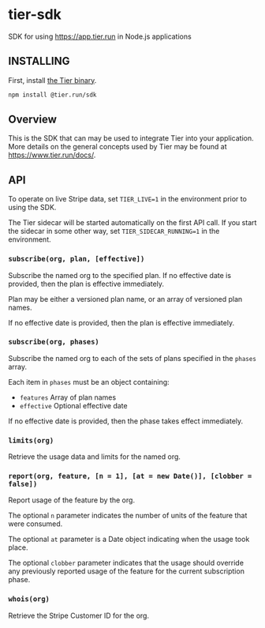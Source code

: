 # tier-sdk

SDK for using https://app.tier.run in Node.js applications

## INSTALLING

First, install [the Tier binary](https://github.com/tierrun/tier).

```bash
npm install @tier.run/sdk
```

## Overview

This is the SDK that can may be used to integrate Tier into your
application. More details on the general concepts used by Tier
may be found at <https://www.tier.run/docs/>.

## API

To operate on live Stripe data, set `TIER_LIVE=1` in the
environment prior to using the SDK.

The Tier sidecar will be started automatically on the first API
call.  If you start the sidecar in some other way, set
`TIER_SIDECAR_RUNNING=1` in the environment.

### `subscribe(org, plan, [effective])`

Subscribe the named org to the specified plan. If no effective
date is provided, then the plan is effective immediately.

Plan may be either a versioned plan name, or an array of
versioned plan names.

If no effective date is provided, then the plan is effective
immediately.

### `subscribe(org, phases)`

Subscribe the named org to each of the sets of plans specified in
the `phases` array.

Each item in `phases` must be an object containing:

- `features` Array of plan names
- `effective` Optional effective date

If no effective date is provided, then the phase takes effect
immediately.

### `limits(org)`

Retrieve the usage data and limits for the named org.

### `report(org, feature, [n = 1], [at = new Date()], [clobber = false])`

Report usage of the feature by the org.

The optional `n` parameter indicates the number of units of the
feature that were consumed.

The optional `at` parameter is a Date object indicating when the
usage took place.

The optional `clobber` parameter indicates that the usage should
override any previously reported usage of the feature for the
current subscription phase.

### `whois(org)`

Retrieve the Stripe Customer ID for the org.
